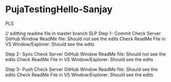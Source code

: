 # PujaTestingHello-Sanjay
PLS

// editting readme file in master branch
SLP
Step 1- Commit
Check Server GitHub Window ReadMe file: Should not see the edits
Check ReadMe File in VS Window/Explorer: Should see the edits

Step 2- Sync
Check Server GitHub Window ReadMe file: Should not see the edits
Check ReadMe File in VS Window/Explorer: Should see the edits

Step 3- Push
Check Server GitHub Window ReadMe file: Should see the edits
Check ReadMe File in VS Window/Explorer: Should see the edits

